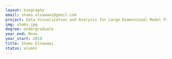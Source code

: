 ```yaml
---
layout: biography
email: shams.elnawawi@gmail.com
project: Data Visualization and Analysis for Large-Dimensional Model Predictive Controllers
img: shams.jpg
degree: Undergraduate
year_end: None
year_start: 2019
title: Shams Elnawawi
status: alumni
---
```

